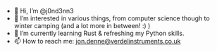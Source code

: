 - 👋 Hi, I’m @j0nd3nn3
- 👀 I’m interested in various things, from computer science though to winter camping (and a lot more in between! :) ) 
- 🌱 I’m currently learning Rust & refreshing my Python skills.
- 📫 How to reach me: jon.denne@verdelinstruments.co.uk

<!---
j0nd3nn3/j0nd3nn3 is a ✨ special ✨ repository because its `README.md` (this file) appears on your GitHub profile.
You can click the Preview link to take a look at your changes.
--->
